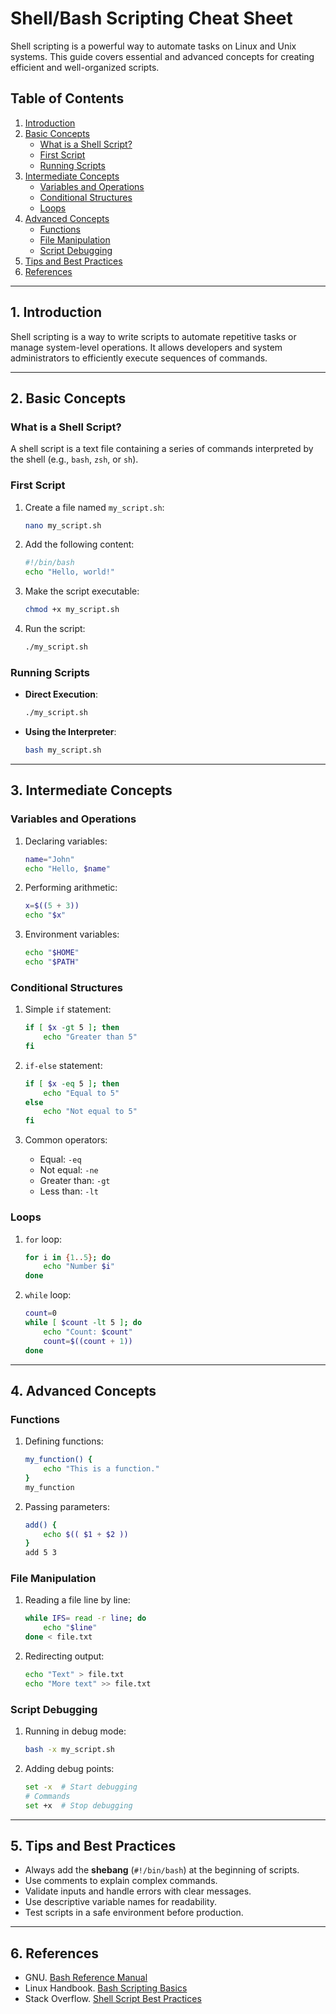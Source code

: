# Shell/Bash Scripting Cheat Sheet

Shell scripting is a powerful way to automate tasks on Linux and Unix systems. This guide covers essential and advanced concepts for creating efficient and well-organized scripts.

## Table of Contents

1. [Introduction](#introduction)
2. [Basic Concepts](#basic-concepts)
   - [What is a Shell Script?](#what-is-a-shell-script)
   - [First Script](#first-script)
   - [Running Scripts](#running-scripts)
3. [Intermediate Concepts](#intermediate-concepts)
   - [Variables and Operations](#variables-and-operations)
   - [Conditional Structures](#conditional-structures)
   - [Loops](#loops)
4. [Advanced Concepts](#advanced-concepts)
   - [Functions](#functions)
   - [File Manipulation](#file-manipulation)
   - [Script Debugging](#script-debugging)
5. [Tips and Best Practices](#tips-and-best-practices)
6. [References](#references)

---

## 1. Introduction

Shell scripting is a way to write scripts to automate repetitive tasks or manage system-level operations. It allows developers and system administrators to efficiently execute sequences of commands.

---

## 2. Basic Concepts

### What is a Shell Script?

A shell script is a text file containing a series of commands interpreted by the shell (e.g., `bash`, `zsh`, or `sh`).

### First Script

1. Create a file named `my_script.sh`:
   ```bash
   nano my_script.sh
   ```

2. Add the following content:
   ```bash
   #!/bin/bash
   echo "Hello, world!"
   ```

3. Make the script executable:
   ```bash
   chmod +x my_script.sh
   ```

4. Run the script:
   ```bash
   ./my_script.sh
   ```

### Running Scripts

- **Direct Execution**:
  ```bash
  ./my_script.sh
  ```
- **Using the Interpreter**:
  ```bash
  bash my_script.sh
  ```

---

## 3. Intermediate Concepts

### Variables and Operations

1. Declaring variables:
   ```bash
   name="John"
   echo "Hello, $name"
   ```

2. Performing arithmetic:
   ```bash
   x=$((5 + 3))
   echo "$x"
   ```

3. Environment variables:
   ```bash
   echo "$HOME"
   echo "$PATH"
   ```

### Conditional Structures

1. Simple `if` statement:
   ```bash
   if [ $x -gt 5 ]; then
       echo "Greater than 5"
   fi
   ```

2. `if-else` statement:
   ```bash
   if [ $x -eq 5 ]; then
       echo "Equal to 5"
   else
       echo "Not equal to 5"
   fi
   ```

3. Common operators:
   - Equal: `-eq`
   - Not equal: `-ne`
   - Greater than: `-gt`
   - Less than: `-lt`

### Loops

1. `for` loop:
   ```bash
   for i in {1..5}; do
       echo "Number $i"
   done
   ```

2. `while` loop:
   ```bash
   count=0
   while [ $count -lt 5 ]; do
       echo "Count: $count"
       count=$((count + 1))
   done
   ```

---

## 4. Advanced Concepts

### Functions

1. Defining functions:
   ```bash
   my_function() {
       echo "This is a function."
   }
   my_function
   ```

2. Passing parameters:
   ```bash
   add() {
       echo $(( $1 + $2 ))
   }
   add 5 3
   ```

### File Manipulation

1. Reading a file line by line:
   ```bash
   while IFS= read -r line; do
       echo "$line"
   done < file.txt
   ```

2. Redirecting output:
   ```bash
   echo "Text" > file.txt
   echo "More text" >> file.txt
   ```

### Script Debugging

1. Running in debug mode:
   ```bash
   bash -x my_script.sh
   ```

2. Adding debug points:
   ```bash
   set -x  # Start debugging
   # Commands
   set +x  # Stop debugging
   ```

---

## 5. Tips and Best Practices

- Always add the **shebang** (`#!/bin/bash`) at the beginning of scripts.
- Use comments to explain complex commands.
- Validate inputs and handle errors with clear messages.
- Use descriptive variable names for readability.
- Test scripts in a safe environment before production.

---

## 6. References

- GNU. [Bash Reference Manual](https://www.gnu.org/software/bash/manual/bash.html)
- Linux Handbook. [Bash Scripting Basics](https://linuxhandbook.com/bash-scripting/)
- Stack Overflow. [Shell Script Best Practices](https://stackoverflow.com/)
